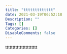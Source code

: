 ```yaml
---
title: "ttttttttttttt"
date: 2021-03-19T06:52:18
Description: ""
Tags: []
Categories: []
DisableComments: false
---
```

tttttttttttttttttttttt

